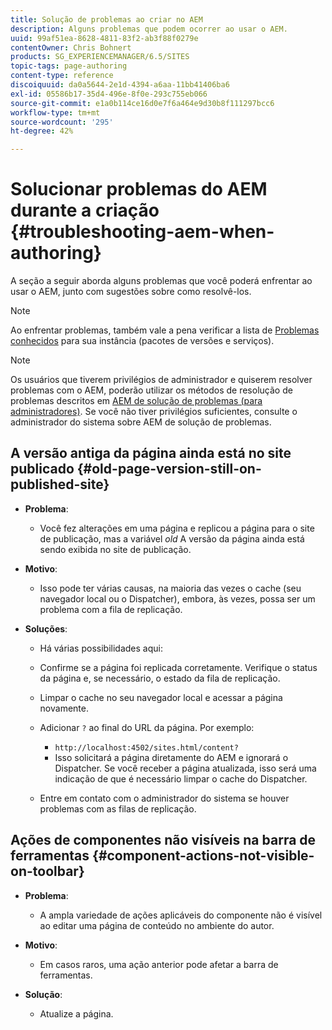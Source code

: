 ```yaml
---
title: Solução de problemas ao criar no AEM
description: Alguns problemas que podem ocorrer ao usar o AEM.
uuid: 99af51ea-8628-4811-83f2-ab3f88f0279e
contentOwner: Chris Bohnert
products: SG_EXPERIENCEMANAGER/6.5/SITES
topic-tags: page-authoring
content-type: reference
discoiquuid: da0a5644-2e1d-4394-a6aa-11bb41406ba6
exl-id: 05586b17-35d4-496e-8f0e-293c755eb066
source-git-commit: e1a0b114ce16d0e7f6a464e9d30b8f111297bcc6
workflow-type: tm+mt
source-wordcount: '295'
ht-degree: 42%

---
```


# Solucionar problemas do AEM durante a criação  {#troubleshooting-aem-when-authoring}

A seção a seguir aborda alguns problemas que você poderá enfrentar ao usar o AEM, junto com sugestões sobre como resolvê-los.

>[!NOTE]
>
>Ao enfrentar problemas, também vale a pena verificar a lista de [Problemas conhecidos](/help/release-notes/release-notes.md) para sua instância (pacotes de versões e serviços).

>[!NOTE]
>
>Os usuários que tiverem privilégios de administrador e quiserem resolver problemas com o AEM, poderão utilizar os métodos de resolução de problemas descritos em [AEM de solução de problemas (para administradores)](/help/sites-administering/troubleshoot.md). Se você não tiver privilégios suficientes, consulte o administrador do sistema sobre AEM de solução de problemas.

## A versão antiga da página ainda está no site publicado {#old-page-version-still-on-published-site}

* **Problema**:

   * Você fez alterações em uma página e replicou a página para o site de publicação, mas a variável *old* A versão da página ainda está sendo exibida no site de publicação.

* **Motivo**:

   * Isso pode ter várias causas, na maioria das vezes o cache (seu navegador local ou o Dispatcher), embora, às vezes, possa ser um problema com a fila de replicação.

* **Soluções**:

   * Há várias possibilidades aqui:
   * Confirme se a página foi replicada corretamente. Verifique o status da página e, se necessário, o estado da fila de replicação.
   * Limpar o cache no seu navegador local e acessar a página novamente.
   * Adicionar `?` ao final do URL da página. Por exemplo:

      * `http://localhost:4502/sites.html/content?`
      * Isso solicitará a página diretamente do AEM e ignorará o Dispatcher. Se você receber a página atualizada, isso será uma indicação de que é necessário limpar o cache do Dispatcher.
   * Entre em contato com o administrador do sistema se houver problemas com as filas de replicação.


## Ações de componentes não visíveis na barra de ferramentas {#component-actions-not-visible-on-toolbar}

* **Problema**:

   * A ampla variedade de ações aplicáveis do componente não é visível ao editar uma página de conteúdo no ambiente do autor. 

* **Motivo**:

   * Em casos raros, uma ação anterior pode afetar a barra de ferramentas.

* **Solução**:

   * Atualize a página.
